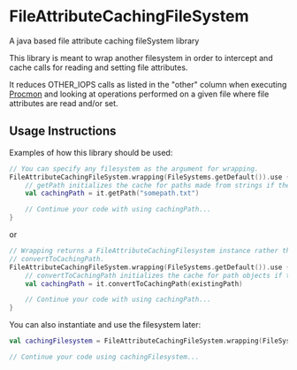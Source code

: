 # FileAttributeCachingFileSystem
A java based file attribute caching fileSystem library

This library is meant to wrap another filesystem in order to intercept and cache calls for reading and setting file
attributes.

It reduces OTHER_IOPS calls as listed in the "other" column when executing [Procmon] and looking at
operations performed on a given file where file attributes are read and/or set.

## Usage Instructions
Examples of how this library should be used:
```kotlin
// You can specify any filesystem as the argument for wrapping.
FileAttributeCachingFileSystem.wrapping(FileSystems.getDefault()).use {
    // getPath initializes the cache for paths made from strings if the path is a file and it exists.
    val cachingPath = it.getPath("somepath.txt")

    // Continue your code with using cachingPath...
}
```
or
```kotlin
// Wrapping returns a FileAttributeCachingFilesystem instance rather than a regular Filesystem to use
// convertToCachingPath.
FileAttributeCachingFileSystem.wrapping(FileSystems.getDefault()).use {
    // convertToCachingPath initializes the cache for path objects if the path is a file and it exists.
    val cachingPath = it.convertToCachingPath(existingPath)

    // Continue your code with using cachingPath...
}
```

You can also instantiate and use the filesystem later:
```kotlin
val cachingFilesystem = FileAttributeCachingFileSystem.wrapping(FileSystems.getDefault())

// Continue your code using cachingFilesystem...
```

[Procmon]: https://learn.microsoft.com/en-us/sysinternals/downloads/procmon
